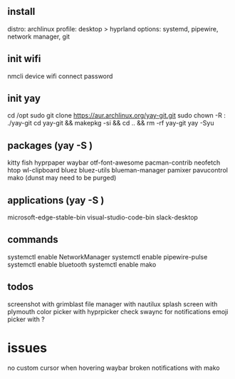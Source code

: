 ## install
distro: archlinux
profile: desktop > hyprland
options: systemd, pipewire, network manager, git

## init wifi
nmcli device wifi connect <SSID> password <PASSWORD>

## init yay
cd /opt
sudo git clone https://aur.archlinux.org/yay-git.git
sudo chown -R <USER>:<USER> ./yay-git
cd yay-git && makepkg -si && cd .. && rm -rf yay-git
yay -Syu

## packages (yay -S <PACKAGE>)
kitty
fish
hyprpaper
waybar
otf-font-awesome
pacman-contrib
neofetch
htop
wl-clipboard
bluez
bluez-utils
blueman-manager
pamixer
pavucontrol
mako (dunst may need to be purged)

## applications (yay -S <PACKAGE>)
microsoft-edge-stable-bin
visual-studio-code-bin
slack-desktop

## commands
systemctl enable NetworkManager
systemctl enable pipewire-pulse
systemctl enable bluetooth
systemctl enable mako

## todos
screenshot with grimblast
file manager with nautilux
splash screen with plymouth
color picker with hyprpicker
check swaync for notifications
emoji picker with ?

# issues
no custom cursor when hovering waybar
broken notifications with mako
